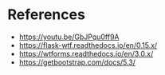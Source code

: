 # References
- https://youtu.be/GbJPqu0ff9A
- https://flask-wtf.readthedocs.io/en/0.15.x/
- https://wtforms.readthedocs.io/en/3.0.x/
- https://getbootstrap.com/docs/5.3/